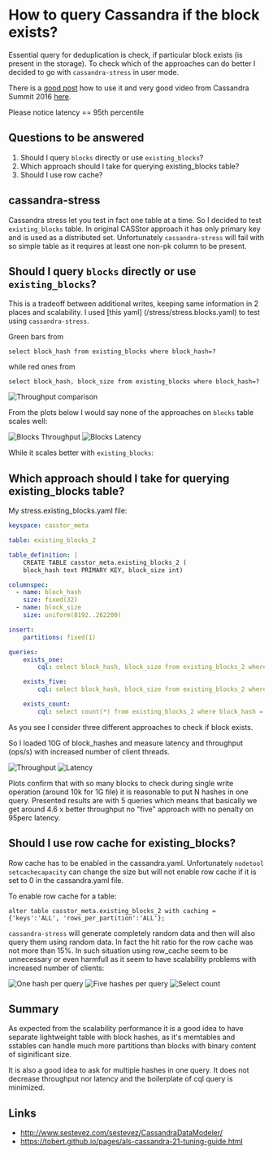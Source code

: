 # How to query Cassandra if the block exists?

Essential query for deduplication is check, if particular block exists (is present in the storage).
To check which of the approaches can do better I decided to go with `cassandra-stress` in user mode.

There is a [good post](http://www.datastax.com/dev/blog/improved-cassandra-2-1-stress-tool-benchmark-any-schema) how to use it and very good video from Cassandra Summit 2016 [here](https://youtu.be/it4yqHXu4TE?list=PLm-EPIkBI3YoiA-02vufoEj4CgYvIQgIk).

Please notice latency == 95th percentile

## Questions to be answered

1. Should I query `blocks` directly or use `existing_blocks`?
2. Which approach should I take for querying existing_blocks table?
3. Should I use row cache?

## cassandra-stress

Cassandra stress let you test in fact one table at a time. So I decided to test `existing_blocks` table. In original CASStor approach it has only primary key and is used as a distributed set. Unfortunately `cassandra-stress` will fail with so simple table as it requires at least one non-pk column to be present.

## Should I query `blocks` directly or use `existing_blocks`?

This is a tradeoff between additional writes, keeping same information in 2 places and scalability. I used [this yaml] (/stress/stress.blocks.yaml) to test using `cassandra-stress`. 

Green bars from
```
select block_hash from existing_blocks where block_hash=?
```
while red ones from
```
select block_hash, block_size from existing_blocks where block_hash=?
```

![Throughput comparison](plots/existing_blocks/blocks-vs-existing-blocks-thru.png)

From the plots below I would say none of the approaches on `blocks` table scales well:

![Blocks Throughput](plots/existing_blocks/query-blocks-thru.png)
![Blocks Latency](plots/existing_blocks/query-blocks-latency.png)

While it scales better with `existing_blocks`:



## Which approach should I take for querying existing_blocks table?

My stress.existing_blocks.yaml file:
```yaml
keyspace: casstor_meta

table: existing_blocks_2

table_definition: |
    CREATE TABLE casstor_meta.existing_blocks_2 (
    block_hash text PRIMARY KEY, block_size int)

columnspec:
  - name: block_hash
    size: fixed(32)
  - name: block_size
    size: uniform(8192..262200)

insert:
    partitions: fixed(1)

queries:
    exists_one:
        cql: select block_hash, block_size from existing_blocks_2 where block_hash = ? limit 1

    exists_five:
        cql: select block_hash, block_size from existing_blocks_2 where block_hash in (?,?,?,?,?) limit 5

    exists_count:
        cql: select count(*) from existing_blocks_2 where block_hash = ? limit 1
```

As you see I consider three different approaches to check if block exists.

So I loaded 10G of block_hashes and measure latency and throughput (ops/s) with increased number of client threads.

![Throughput](plots/existing_blocks/thru-comparison-no-row-cache.png)
![Latency](plots/existing_blocks/latency-comparison-no-row-cache.png)

Plots confirm that with so many blocks to check during single write operation (around 10k for 1G file) it is reasonable to put N hashes in one query. Presented results are with 5 queries which means that basically we get around 4.6 x better throughput no "five" approach with no penalty on 95perc latency.


## Should I use row cache for existing_blocks?

Row cache has to be enabled in the cassandra.yaml. Unfortunately `nodetool setcachecapacity` can change the size but will not enable row cache if it is set to 0 in the cassandra.yaml file.

To enable row cache for a table:
```
alter table casstor_meta.existing_blocks_2 with caching = {'keys':'ALL', 'rows_per_partition':'ALL'};
```

`cassandra-stress` will generate completely random data and then will also query them using random data. In fact the hit ratio for the row cache was not more than 15%. In such situation using row_cache seem to be unnecessary or even harmfull as it seem to have scalability problems with increased number of clients:

![One hash per query](plots/existing_blocks/one-query-row-cache.png)
![Five hashes per query](plots/existing_blocks/five-query-row-cache.png)
![Select count](plots/existing_blocks/count-query-row-cache.png)

## Summary

As expected from the scalability performance it is a good idea to have separate lightweight table with block hashes, as it's memtables and sstables can handle much more partitions than blocks with binary content of siginificant size.

It is also a good idea to ask for multiple hashes in one query. It does not decrease throughput nor latency and the boilerplate of cql query is minimized.

## Links

* http://www.sestevez.com/sestevez/CassandraDataModeler/
* https://tobert.github.io/pages/als-cassandra-21-tuning-guide.html
